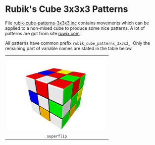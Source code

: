 Rubik's Cube 3x3x3 Patterns
===========================

File [rubik-cube-patterns-3x3x3.inc](../rubik-cube-patterns-3x3x3.inc)
contains movements which can be applied to a non-mixed cube to produce
some nice patterns. A lot of patterns are got from site
[ruwix.com](https://ruwix.com).

All patterns have common prefix `rubik_cube_patterns_3x3x3_`. Only the
remaining part of variable names are stated in the table below.

|                    |
|:------------------:|
| ![](superflip.png) |
| `superflip`        |

